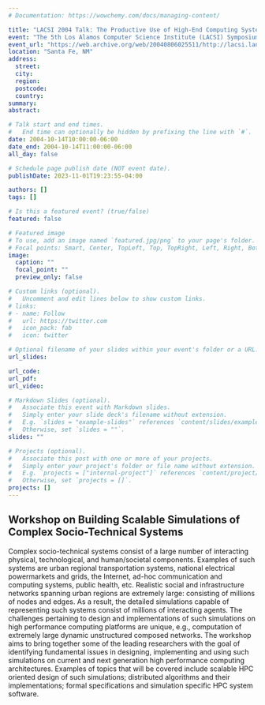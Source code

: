 ```yaml
---
# Documentation: https://wowchemy.com/docs/managing-content/

title: "LACSI 2004 Talk: The Productive Use of High-End Computing Systems for Applications in Computational Biology"
event: "The 5th Los Alamos Computer Science Institute (LACSI) Symposium"
event_url: "https://web.archive.org/web/20040806025511/http://lacsi.lanl.gov/symposium/"
location: "Santa Fe, NM"
address:
  street:
  city:
  region:
  postcode:
  country:
summary:
abstract:

# Talk start and end times.
#   End time can optionally be hidden by prefixing the line with `#`.
date: 2004-10-14T10:00:00-06:00
date_end: 2004-10-14T11:00:00-06:00
all_day: false

# Schedule page publish date (NOT event date).
publishDate: 2023-11-01T19:23:55-04:00

authors: []
tags: []

# Is this a featured event? (true/false)
featured: false

# Featured image
# To use, add an image named `featured.jpg/png` to your page's folder. 
# Focal points: Smart, Center, TopLeft, Top, TopRight, Left, Right, BottomLeft, Bottom, BottomRight.
image:
  caption: ""
  focal_point: ""
  preview_only: false

# Custom links (optional).
#   Uncomment and edit lines below to show custom links.
# links:
# - name: Follow
#   url: https://twitter.com
#   icon_pack: fab
#   icon: twitter

# Optional filename of your slides within your event's folder or a URL.
url_slides:

url_code:
url_pdf:
url_video:

# Markdown Slides (optional).
#   Associate this event with Markdown slides.
#   Simply enter your slide deck's filename without extension.
#   E.g. `slides = "example-slides"` references `content/slides/example-slides.md`.
#   Otherwise, set `slides = ""`.
slides: ""

# Projects (optional).
#   Associate this post with one or more of your projects.
#   Simply enter your project's folder or file name without extension.
#   E.g. `projects = ["internal-project"]` references `content/project/deep-learning/index.md`.
#   Otherwise, set `projects = []`.
projects: []
---
```


## Workshop on Building Scalable Simulations of Complex Socio-Technical Systems ##

Complex socio-technical systems consist of a large number of
interacting physical, technological, and human/societal
components. Examples of such systems are urban regional transportation
systems, national electrical powermarkets and grids, the Internet,
ad-hoc communication and computing systems, public health,
etc. Realistic social and infrastructure networks spanning urban
regions are extremely large: consisting of millions of nodes and
edges. As a result, the detailed simulations capable of representing
such systems consist of millions of interacting agents. The challenges
pertaining to design and implementations of such simulations on high
performance computing platforms are unique, e.g., computation of
extremely large dynamic unstructured composed networks. The workshop
aims to bring together some of the leading researchers with the goal
of identifying fundamental issues in designing, implementing and using
such simulations on current and next generation high performance
computing architectures. Examples of topics that will be covered
include scalable HPC oriented design of such simulations; distributed
algorithms and their implementations; formal specifications and
simulation specific HPC system software.

